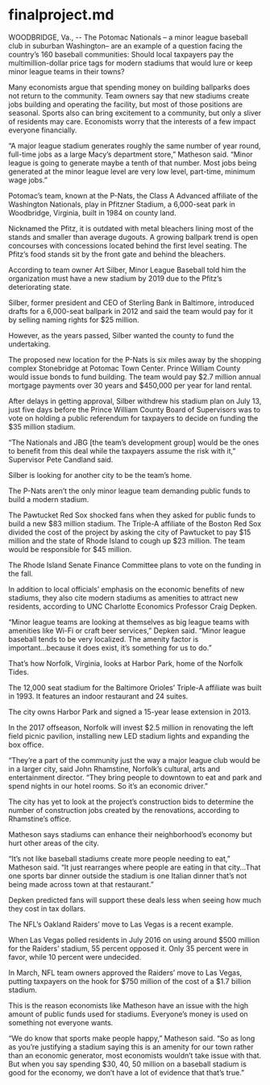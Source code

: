 # finalproject.md


WOODBRIDGE, Va., -- The Potomac Nationals – a minor league baseball club in suburban Washington– are an example of a question facing the country’s 160 baseball communities: Should local taxpayers pay the multimillion-dollar price tags for modern stadiums that would lure or keep minor league teams in their towns?


Many economists argue that spending money on building ballparks does not return to the community. Team owners say that new stadiums create jobs building and operating the facility, but most of those positions are seasonal. Sports also can bring excitement to a community, but only a sliver of residents may care. Economists worry that the interests of a few impact everyone financially.


“A major league stadium generates roughly the same number of year round, full-time jobs as a large Macy’s department store,” Matheson said. “Minor league is going to generate maybe a tenth of that number. Most jobs being generated at the minor league level are very low level, part-time, minimum wage jobs.”


Potomac’s team, known at the P-Nats, the Class A Advanced affiliate of the Washington Nationals, play in Pfitzner Stadium, a 6,000-seat park in Woodbridge, Virginia, built in 1984 on county land.

Nicknamed the Pfitz, it is outdated with metal bleachers lining most of the stands and smaller than average dugouts. A growing ballpark trend is open concourses with concessions located behind the first level seating. The Pfitz’s food stands sit by the front gate and behind the bleachers. 


According to team owner Art Silber, Minor League Baseball told him the organization must have a new stadium by 2019 due to the Pfitz’s deteriorating state. 

Silber, former president and CEO of Sterling Bank in Baltimore, introduced drafts for a 6,000-seat ballpark in 2012 and said the team would pay for it by selling naming rights for $25 million. 


However, as the years passed, Silber wanted the county to fund the undertaking.


The proposed new location for the P-Nats is six miles away by the shopping complex Stonebridge at Potomac Town Center. Prince William County would issue bonds to fund building. The team would pay $2.7 million annual mortgage payments over 30 years and $450,000 per year for land rental. 


After delays in getting approval, Silber withdrew his stadium plan on July 13, just five days before the Prince William County Board of Supervisors was to vote on holding a public referendum for taxpayers to decide on funding the $35 million stadium.


“The Nationals and JBG [the team’s development group] would be the ones to benefit from this deal while the taxpayers assume the risk with it,” Supervisor Pete Candland said. 
	
Silber is looking for another city to be the team’s home.


The P-Nats aren’t the only minor league team demanding public funds to build a modern stadium. 


The Pawtucket Red Sox shocked fans when they asked for public funds to build a new $83 million stadium. The Triple-A affiliate of the Boston Red Sox divided the cost of the project by asking the city of Pawtucket to pay $15 million and the state of Rhode Island to cough up $23 million. The team would be responsible for $45 million.

The Rhode Island Senate Finance Committee plans to vote on the funding in the fall. 


In addition to local officials’ emphasis on the economic benefits of new stadiums, they also cite modern stadiums as amenities to attract new residents, according to UNC Charlotte Economics Professor Craig Depken. 


“Minor league teams are looking at themselves as big league teams with amenities like Wi-Fi or craft beer services,” Depken said. “Minor league baseball tends to be very localized. The amenity factor is important...because it does exist, it’s something for us to do.”


That’s how Norfolk, Virginia, looks at Harbor Park, home of the Norfolk Tides. 


The 12,000 seat stadium for the Baltimore Orioles’ Triple-A affiliate was built in 1993. It features an indoor restaurant and 24 suites. 


The city owns Harbor Park and signed a 15-year lease extension in 2013. 


In the 2017 offseason, Norfolk will invest $2.5 million in renovating the left field picnic pavilion, installing new LED stadium lights and expanding the box office. 


“They’re a part of the community just the way a major league club would be in a larger city, said John Rhamstine, Norfolk’s cultural, arts and entertainment director. “They bring people to downtown to eat and park and spend nights in our hotel rooms. So it’s an economic driver.”


The city has yet to look at the project’s construction bids to determine the number of construction jobs created by the renovations, according to Rhamstine’s office. 


Matheson says stadiums can enhance their neighborhood’s economy but hurt other areas of the city.


“It’s not like baseball stadiums create more people needing to eat,” Matheson said. “It just rearranges where people are eating in that city…That one sports bar dinner outside the stadium is one Italian dinner that’s not being made across town at that restaurant.”


Depken predicted fans will support these deals less when seeing how much they cost in tax dollars. 


The NFL’s Oakland Raiders’ move to Las Vegas is a recent example.


When Las Vegas polled residents in July 2016 on using around $500 million for the Raiders’ stadium, 55 percent opposed it. Only 35 percent were in favor, while 10 percent were undecided. 


In March, NFL team owners approved the Raiders’ move to Las Vegas, putting taxpayers on the hook for $750 million of the cost of a $1.7 billion stadium.


This is the reason economists like Matheson have an issue with the high amount of public funds used for stadiums. Everyone’s money is used on something not everyone wants.


“We do know that sports make people happy,” Matheson said. “So as long as you’re justifying a stadium saying this is an amenity for our town rather than an economic generator, most economists wouldn’t take issue with that. But when you say spending $30, 40, 50 million on a baseball stadium is good for the economy, we don’t have a lot of evidence that that’s true.”






